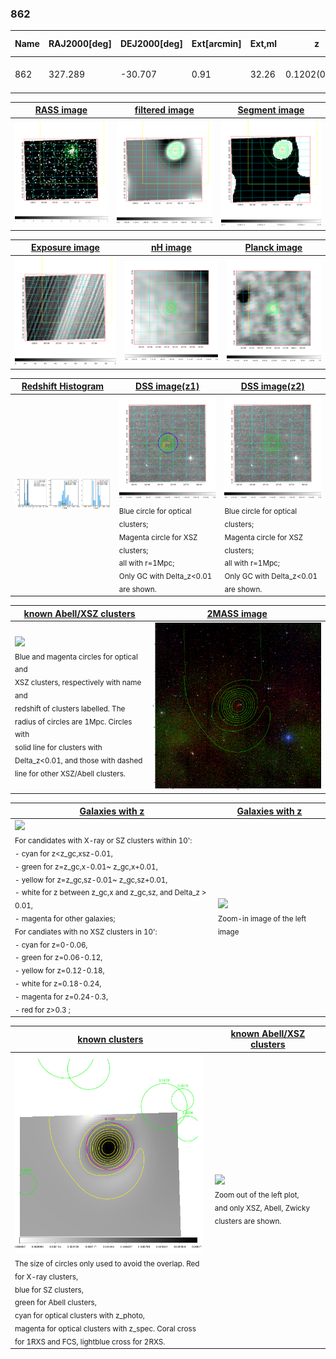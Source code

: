 <div STYLE="page-break-after: always;"></div>

### 862

|Name|RAJ2000[deg]|DEJ2000[deg] |Ext[arcmin]| Ext,ml | z | z_src| C|GC(XSZ,Delta_z<0.01)| GC(OPT,Delta_z<0.01)|GC| R_sig[arcmin] | R500[arcmin] | R500[Mpc]| CRsig[c/s] | CR500[c/s] |L500[1E44 erg/s]|F500[1E-12 erg/s/cm^2]| M500[1E14 Msun]|Tx[keV]|Cnt_sig|Beta|Rc[arcmin]|Comment|Alias|
|---|---|---|---|---|---|------|---|--------|---------|----------|---|---|---|---|---|---|---|---|---|---|---|---|---|---|
|862| 327.289| -30.707| 0.91| 32.26| 0.1202(0.005)| z1, z_xsz| B| MCXC, XB| A, W| A, MCXC, W, XB| 22.231| 8.493| 1.104| 0.435(0.050)| 0.395(0.045)| 2.969(0.192)| 7.891(0.510)| 4.30(0.14)| 5.47(0.11)| 140.3| 0.535(-0.021+0.026)| 0.935(-0.356+0.347)| -| k025|

|[RASS image](../image/862/862_img.pdf)|[filtered image](../image/862/862_fil.pdf)|[Segment image](../image/862/862_seg.pdf)|
|-------------------|--------------------|-------------------|
| <img src="../image/862/862_img.png" width="300">  | <img src="../image/862/862_fil.png" width="300">   | <img src="../image/862/862_seg.png" width="300">  |

|[Exposure image](../image/862/862_mex.pdf)| [nH image](../image/862/862_nh.pdf)| [Planck image](../image/862/862_p.pdf)|
|-------------------|--------------------|-------------------|
|<img src="../image/862/862_mex.png" width="300">   | <img src="../image/862/862_nh.png" width="300">    | <img src="../image/862/862_p.png" width="300"> |

|[Redshift Histogram](../image/862/862_zg.pdf) | [DSS image(z1)](../image/862/862_dss_z1.pdf)      |  [DSS image(z2)](../image/862/862_dss_z2.pdf)    |
|-------------------|--------------------|-------------------|
|<img src="../image/862/862_zg.png" width="300"> |<img src="../image/862/862_dss_z1.png" width="300"> <sub><br>Blue circle for optical clusters; <br>Magenta circle for XSZ clusters; <br>all with r=1Mpc; <br>Only GC with Delta_z<0.01 are shown. </sub>| <img src="../image/862/862_dss_z2.png" width="300"><sub><br>Blue circle for optical clusters; <br>Magenta circle for XSZ clusters; <br>all with r=1Mpc; <br>Only GC with Delta_z<0.01 are shown. </sub> |

|[known Abell/XSZ clusters](../image/862/862_m.pdf) | [2MASS image](../image/862/862_2mass.pdf)      |
|-------------------|-------------------|
|<img src=../image/862/862_m.png width="300"> <br><sub>Blue and magenta circles for optical and <br>XSZ clusters, respectively with name and <br>redshift of clusters labelled. The <br>radius of circles are 1Mpc. Circles with <br>solid line for clusters with <br>Delta_z<0.01, and those with dashed <br>line for other XSZ/Abell clusters.        </sub>|<img src="../image/862/862_2mass.png" width="300">  |

|[Galaxies with z](../image/862/862_opt_ned.pdf) |[Galaxies with z](../image/862/862_opt_ned_zoom.pdf) |
|-------------------|-------------------|
| <img src=../image/862/862_opt_ned.png width="300"> <br><sub> For candidates with X-ray or SZ clusters within 10': <br> - cyan for z<z_gc,xsz-0.01, <br> - green for z=z_gc,x-0.01~ z_gc,x+0.01, <br> - yellow for z=z_gc,sz-0.01~ z_gc,sz+0.01, <br> - white for z between z_gc,x and z_gc,sz, and Delta_z > 0.01, <br> - magenta for other galaxies; <br>For candiates with no XSZ clusters in 10': <br> - cyan for z=0-0.06, <br> - green for z=0.06-0.12, <br> - yellow for z=0.12-0.18, <br> - white for z=0.18-0.24, <br> - magenta for z=0.24-0.3, <br> - red for z>0.3 ;  </sub>|<img src=../image/862/862_opt_ned_zoom.png width="300">  <br><sub> Zoom-in image of the left image</sub>|

|[known clusters](../image/862/862_gc.pdf) |[known Abell/XSZ clusters](../image/862/862_gc_large.pdf) |
|-------------------|-------------------|
| <img src=../image/862/862_gc.png width="300"> <br><sub> The size of circles only used to avoid the overlap. Red for X-ray clusters, <br> blue for SZ clusters, <br> green for Abell clusters, <br> cyan for optical clusters with z_photo, <br> magenta for optical clusters with z_spec. Coral cross for 1RXS and FCS, lightblue cross for 2RXS. </sub>|<img src=../image/862/862_gc_large.png width="300"> <br><sub> Zoom out of the left plot, <br> and only XSZ, Abell, Zwicky clusters are shown. </sub> |



